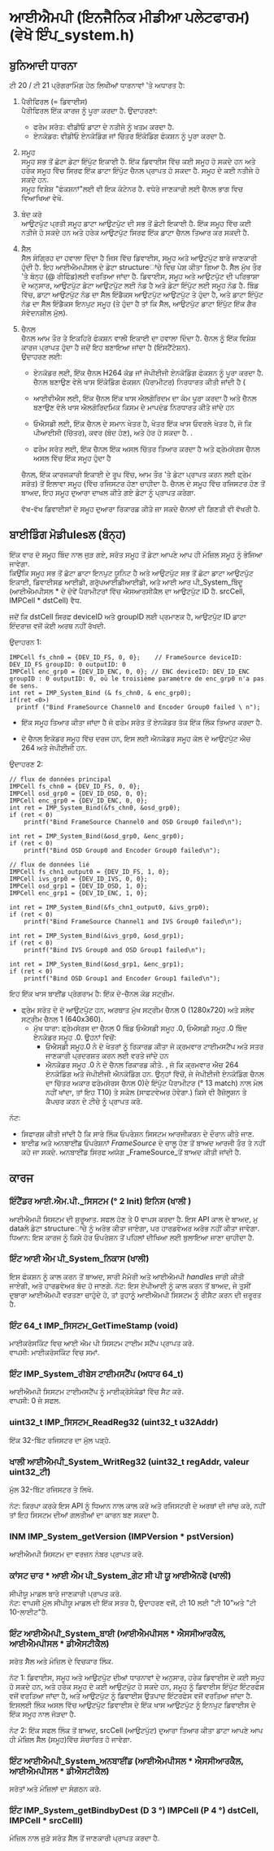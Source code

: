 

# ਆਈਐਮਪੀ (ਇਨਜੈਨਿਕ ਮੀਡੀਆ ਪਲੇਟਫਾਰਮ) (ਵੇਖੋ ਇੰਪ_system.h)

## ਬੁਨਿਆਦੀ ਧਾਰਨਾ
ਟੀ 20 / ਟੀ 21 ਪ੍ਰੋਗਰਾਮਿੰਗ ਹੇਠ ਲਿਖੀਆਂ ਧਾਰਨਾਵਾਂ 'ਤੇ ਅਧਾਰਤ ਹੈ:
1. ਪੈਰੀਫਿਰਲ (= ਡਿਵਾਈਸ)  
    ਪੈਰੀਫਿਰਲ ਇੱਕ ਕਾਰਜ ਨੂੰ ਪੂਰਾ ਕਰਦਾ ਹੈ. ਉਦਾਹਰਣਾਂ:
     *  ਫਰੇਮ ਸਰੋਤ: ਵੀਡੀਓ ਡਾਟਾ ਦੇ ਨਤੀਜੇ ਨੂੰ ਖਤਮ ਕਰਦਾ ਹੈ.
     *  ਏਨਕੋਡਰ: ਵੀਡੀਓ ਏਨਕੋਡਿੰਗ ਜਾਂ ਚਿੱਤਰ ਇੰਕੋਡਿੰਗ ਫੰਕਸ਼ਨ ਨੂੰ ਪੂਰਾ ਕਰਦਾ ਹੈ.
2. ਸਮੂਹ  
    ਸਮੂਹ ਸਭ ਤੋਂ ਛੋਟਾ ਡੇਟਾ ਇੰਪੁੱਟ ਇਕਾਈ ਹੈ. ਇੱਕ ਡਿਵਾਈਸ ਵਿੱਚ ਕਈ ਸਮੂਹ ਹੋ ਸਕਦੇ ਹਨ ਅਤੇ ਹਰੇਕ ਸਮੂਹ ਵਿੱਚ ਸਿਰਫ ਇੱਕ ਡਾਟਾ ਇੰਪੁੱਟ ਚੈਨਲ ਪ੍ਰਾਪਤ ਹੋ ਸਕਦਾ ਹੈ. ਸਮੂਹ ਦੇ ਕਈ ਨਤੀਜੇ ਹੋ ਸਕਦੇ ਹਨ.  
    ਸਮੂਹ ਵਿਸ਼ੇਸ਼ "ਫੰਕਸ਼ਨਾਂ"ਲਈ ਵੀ ਇਕ ਕੰਟੇਨਰ ਹੈ. ਵਧੇਰੇ ਜਾਣਕਾਰੀ ਲਈ ਚੈਨਲ ਭਾਗ ਵਿਚ ਵਿਆਖਿਆ ਵੇਖੋ.
3. ਬੰਦ ਕਰੋ  
    ਆਉਟਪੁੱਟ ਪ੍ਰਤੀ ਸਮੂਹ ਡਾਟਾ ਆਉਟਪੁੱਟ ਦੀ ਸਭ ਤੋਂ ਛੋਟੀ ਇਕਾਈ ਹੈ. ਇੱਕ ਸਮੂਹ ਵਿੱਚ ਕਈ ਨਤੀਜੇ ਹੋ ਸਕਦੇ ਹਨ ਅਤੇ ਹਰੇਕ ਆਉਟਪੁੱਟ ਸਿਰਫ ਇੱਕ ਡਾਟਾ ਚੈਨਲ ਤਿਆਰ ਕਰ ਸਕਦੀ ਹੈ.
4. ਸੈੱਲ  
    ਸੈੱਲ ਸੰਗ੍ਰਿਹ ਦਾ ਹਵਾਲਾ ਦਿੰਦਾ ਹੈ ਜਿਸ ਵਿੱਚ ਡਿਵਾਈਸ, ਸਮੂਹ ਅਤੇ ਆਉਟਪੁੱਟ ਬਾਰੇ ਜਾਣਕਾਰੀ ਹੁੰਦੀ ਹੈ. ਇਹ ਆਈਐਮਪੀਸਲ ਦੇ ਡੇਟਾ structureਾਂਚੇ ਵਿਚ ਪੇਸ਼ ਕੀਤਾ ਗਿਆ ਹੈ.
ਸੈੱਲ ਮੁੱਖ ਤੌਰ 'ਤੇ ਬੰਨ੍ਹ (@ ਰੀਫਿੰਡ)ਲਈ ਵਰਤਿਆ ਜਾਂਦਾ ਹੈ. ਡਿਵਾਈਸ, ਸਮੂਹ ਅਤੇ ਆਉਟਪੁੱਟ ਦੀ ਪਰਿਭਾਸ਼ਾ ਦੇ ਅਨੁਸਾਰ, ਆਉਟਪੁੱਟ ਡੇਟਾ ਆਉਟਪੁੱਟ ਲਈ ਨੋਡ ਹੈ ਅਤੇ ਡੇਟਾ ਇੰਪੁੱਟ ਲਈ ਸਮੂਹ ਨੋਡ ਹੈ.
ਬਿੰਡ ਵਿੱਚ, ਡਾਟਾ ਆਉਟਪੁੱਟ ਨੋਡ ਦਾ ਸੈੱਲ ਇੰਡੈਕਸ ਆਉਟਪੁੱਟ ਆਉਟਪੁੱਟ ਤੇ ਹੁੰਦਾ ਹੈ, ਅਤੇ ਡਾਟਾ ਇੰਪੁੱਟ ਨੋਡ ਦਾ ਸੈੱਲ ਇੰਡੈਕਸ ਇਨਪੁਟ ਸਮੂਹ (ਤੇ ਹੁੰਦਾ ਹੈ ਤਾਂ ਕਿ ਸੈੱਲ, ਆਉਟਪੁੱਟ ਡਾਟਾ ਇੰਪੁੱਟ ਇੱਕ ਗੈਰ ਸੰਵੇਦਨਸ਼ੀਲ ਮੁੱਲ).
5. ਚੈਨਲ  
    ਚੈਨਲ ਆਮ ਤੌਰ ਤੇ ਇਕਹਿਰੇ ਫੰਕਸ਼ਨ ਵਾਲੀ ਇਕਾਈ ਦਾ ਹਵਾਲਾ ਦਿੰਦਾ ਹੈ. ਚੈਨਲ ਨੂੰ ਇੱਕ ਵਿਸ਼ੇਸ਼ ਕਾਰਜ ਪ੍ਰਾਪਤ ਹੁੰਦਾ ਹੈ ਜਦੋਂ ਇਹ ਬਣਾਇਆ ਜਾਂਦਾ ਹੈ (ਇੰਸਟੈਂਟੇਸ਼ਨ).  
    ਉਦਾਹਰਣ ਲਈ:  
     -  ਏਨਕੋਡਰ ਲਈ, ਇੱਕ ਚੈਨਲ H264 ਕੋਡ ਜਾਂ ਜੇਪੀਈਜੀ ਏਨਕੋਡਿੰਗ ਫੰਕਸ਼ਨ ਨੂੰ ਪੂਰਾ ਕਰਦਾ ਹੈ. ਚੈਨਲ ਬਣਾਉਣ ਵੇਲੇ ਖਾਸ ਇੰਕੋਡਿੰਗ ਫੰਕਸ਼ਨ (ਪੈਰਾਮੀਟਰ) ਨਿਰਧਾਰਤ ਕੀਤੀ ਜਾਂਦੀ ਹੈ (


     -  ਆਈਵੀਐਸ ਲਈ, ਇੱਕ ਚੈਨਲ ਇੱਕ ਖਾਸ ਐਲਗੋਰਿਦਮ ਦਾ ਕੰਮ ਪੂਰਾ ਕਰਦਾ ਹੈ ਅਤੇ ਚੈਨਲ ਬਣਾਉਣ ਵੇਲੇ ਖਾਸ ਐਲਗੋਰਿਦਮਿਕ ਕਿਸਮ ਦੇ ਮਾਪਦੰਡ ਨਿਰਧਾਰਤ ਕੀਤੇ ਜਾਂਦੇ ਹਨ


     -  ਓਐਸਡੀ ਲਈ, ਇੱਕ ਚੈਨਲ ਦੇ ਸਮਾਨ ਖੇਤਰ ਹੈ, ਖੇਤਰ ਇੱਕ ਖਾਸ ਓਵਰਲੇ ਖੇਤਰ ਹੈ, ਜੋ ਕਿ ਪੀਆਈਸੀ (ਚਿੱਤਰ), ਕਵਰ (ਬੰਦ ਹੋਣ), ਅਤੇ ਹੋਰ ਹੋ ਸਕਦਾ ਹੈ. .


     -  ਫਰੇਮ ਸਰੋਤ ਲਈ, ਇੱਕ ਚੈਨਲ ਇੱਕ ਅਸਲ ਚਿੱਤਰ ਤਿਆਰ ਕਰਦਾ ਹੈ ਅਤੇ ਫ੍ਰੇਮਸੋਰਸ ਚੈਨਲ ਅਸਲ ਵਿੱਚ ਇੱਕ ਸਮੂਹ ਹੁੰਦਾ ਹੈ


     
     ਚੈਨਲ, ਇੱਕ ਕਾਰਜਕਾਰੀ ਇਕਾਈ ਦੇ ਰੂਪ ਵਿੱਚ, ਆਮ ਤੌਰ 'ਤੇ ਡੇਟਾ ਪ੍ਰਾਪਤ ਕਰਨ ਲਈ ਫ੍ਰੇਮ ਸਰੋਤ) ਤੋਂ ਇਲਾਵਾ ਸਮੂਹ (ਵਿੱਚ ਰਜਿਸਟਰ ਹੋਣਾ ਚਾਹੀਦਾ ਹੈ. ਚੈਨਲ ਦੇ ਸਮੂਹ ਵਿੱਚ ਰਜਿਸਟਰ ਹੋਣ ਤੋਂ ਬਾਅਦ, ਇਹ ਸਮੂਹ ਦੁਆਰਾ ਦਾਖਲ ਕੀਤੇ ਗਏ ਡੇਟਾ ਨੂੰ ਪ੍ਰਾਪਤ ਕਰੇਗਾ.

    ਵੱਖ-ਵੱਖ ਡਿਵਾਈਸਾਂ ਦੇ ਸਮੂਹ ਦੁਆਰਾ ਰਿਕਾਰਡ ਕੀਤੇ ਜਾ ਸਕਦੇ ਚੈਨਲਾਂ ਦੀ ਗਿਣਤੀ ਵੀ ਵੱਖਰੀ ਹੈ.

## ਬਾਈਡਿੰਗ ਮੋਡੀulesਲ (ਬੰਨ੍ਹ)

ਇੱਕ ਵਾਰ ਦੋ ਸਮੂਹ ਬਿੰਦ ਨਾਲ ਜੁੜ ਗਏ, ਸਰੋਤ ਸਮੂਹ ਤੋਂ ਡੇਟਾ ਆਪਣੇ ਆਪ ਹੀ ਮੰਜ਼ਿਲ ਸਮੂਹ ਨੂੰ ਭੇਜਿਆ ਜਾਵੇਗਾ.  
ਕਿਉਂਕਿ ਸਮੂਹ ਸਭ ਤੋਂ ਛੋਟਾ ਡਾਟਾ ਇਨਪੁਟ ਯੂਨਿਟ ਹੈ ਅਤੇ ਆਉਟਪੁੱਟ ਸਭ ਤੋਂ ਛੋਟਾ ਡਾਟਾ ਆਉਟਪੁੱਟ ਇਕਾਈ, ਡਿਵਾਈਸਡ ਆਈਡੀ, ਗਰੁੱਪਆਈਡੀਆਈਡੀ, ਅਤੇ ਆਈ ਆਰ ਪੀ_System_ਬਿੰਦੂ (ਆਈਐਮਪੀਸਲ * ਦੇ ਦੋਵੇਂ ਪੈਰਾਮੀਟਰਾਂ ਵਿੱਚ ਐਸਆਰਸੀਕੈਲ ਦਾ ਆਉਟਪੁੱਟ ID ਹੈ. srcCell, IMPCell * dstCell) ਵੈਧ.  

ਜਦੋਂ ਕਿ dstCell ਸਿਰਫ deviceID ਅਤੇ groupID ਲਈ ਪ੍ਰਮਾਣਕ ਹੈ, ਆਉਟਪੁੱਟ ID ਡਾਟਾ ਇੰਦਰਾਜ਼ ਵਜੋਂ ਕੋਈ ਅਰਥ ਨਹੀਂ ਰੱਖਦੀ.

ਉਦਾਹਰਨ 1: 
```
IMPCell fs_chn0 = {DEV_ID_FS, 0, 0};    // FrameSource deviceID: DEV_ID_FS groupID: 0 outputID: 0
IMPCell enc_grp0 = {DEV_ID_ENC, 0, 0}; // ENC deviceID: DEV_ID_ENC groupID : 0 outputID: 0, où le troisième paramètre de enc_grp0 n'a pas de sens. 
int ret = IMP_System_Bind (& fs_chn0, & enc_grp0);
if(ret <0>)
  printf ("Bind FrameSource Channel0 and Encoder Group0 failed \ n");

```

* ਇੱਕ ਸਮੂਹ ਤਿਆਰ ਕੀਤਾ ਜਾਂਦਾ ਹੈ ਜੋ ਫਰੇਮ ਸਰੋਤ ਤੋਂ ਏਨਕੋਡਰ ਤੱਕ ਇੱਕ ਲਿੰਕ ਤਿਆਰ ਕਰਦਾ ਹੈ.


* ਦੋ ਚੈਨਲ ਇਕੋਡਰ ਸਮੂਹ ਵਿੱਚ ਦਰਜ ਹਨ, ਇਸ ਲਈ ਐਨਕੋਡਰ ਸਮੂਹ ਕੋਲ ਦੋ ਆਉਟਪੁੱਟ ਐਚ 264 ਅਤੇ ਜੇਪੀਈਜੀ ਹਨ.



ਉਦਾਹਰਣ 2:
```
// flux de données principal
IMPCell fs_chn0 = {DEV_ID_FS, 0, 0};
IMPCell osd_grp0 = {DEV_ID_OSD, 0, 0};
IMPCell enc_grp0 = {DEV_ID_ENC, 0, 0};
int ret = IMP_System_Bind(&fs_chn0, &osd_grp0);
if (ret < 0)
    printf("Bind FrameSource Channel0 and OSD Group0 failed\n");

int ret = IMP_System_Bind(&osd_grp0, &enc_grp0);
if (ret < 0)
    printf("Bind OSD Group0 and Encoder Group0 failed\n");

// flux de données lié 
IMPCell fs_chn1_output0 = {DEV_ID_FS, 1, 0};
IMPCell ivs_grp0 = {DEV_ID_IVS, 0, 0};
IMPCell osd_grp1 = {DEV_ID_OSD, 1, 0};
IMPCell enc_grp1 = {DEV_ID_ENC, 1, 0};

int ret = IMP_System_Bind(&fs_chn1_output0, &ivs_grp0);
if (ret < 0)
    printf("Bind FrameSource Channel1 and IVS Group0 failed\n");

int ret = IMP_System_Bind(&ivs_grp0, &osd_grp1);
if (ret < 0)
    printf("Bind IVS Group0 and OSD Group1 failed\n");

int ret = IMP_System_Bind(&osd_grp1, &enc_grp1);
if (ret < 0)
    printf("Bind OSD Group1 and Encoder Group1 failed\n");
```
ਇਹ ਇੱਕ ਖਾਸ ਬਾਈਂਡ ਪ੍ਰੋਗਰਾਮ ਹੈ: ਇੱਕ ਦੋ-ਚੈਨਲ ਕੋਡ ਸਟ੍ਰੀਮ.
 * ਫ੍ਰੇਮ ਸਰੋਤ ਦੇ ਦੋ ਆਉਟਪੁੱਟ ਹਨ, ਅਰਥਾਤ ਮੁੱਖ ਸਟ੍ਰੀਮ ਚੈਨਲ 0 (1280x720) ਅਤੇ ਸਲੇਵ ਸਟ੍ਰੀਮ ਚੈਨਲ 1 (640x360).
   *   ਮੁੱਖ ਧਾਰਾ: ਫ੍ਰੇਮਸੋਰਸ ਦਾ ਚੈਨਲ 0 ਬਿੰਡ ਓਐਸਡੀ ਸਮੂਹ .0, ਓਐਸਡੀ ਸਮੂਹ .0 ਬਿੰਦ ਏਨਕੋਡਰ ਸਮੂਹ .0. ਉਹਨਾਂ ਵਿਚੋਂ: 
       * ਓਐਸਡੀ ਸਮੂਹ.0 ਨੇ ਦੋ ਖੇਤਰਾਂ ਨੂੰ ਰਿਕਾਰਡ ਕੀਤਾ ਜੋ ਕ੍ਰਮਵਾਰ ਟਾਈਮਸਟੈਂਪ ਅਤੇ ਸਤਰ ਜਾਣਕਾਰੀ ਪ੍ਰਦਰਸ਼ਤ ਕਰਨ ਲਈ ਵਰਤੇ ਜਾਂਦੇ ਹਨ
       * ਐਨਕੋਡਰ ਸਮੂਹ .0 ਨੇ ਦੋ ਚੈਨਲ ਰਿਕਾਰਡ ਕੀਤੇ. , ਜੋ ਕਿ ਕ੍ਰਮਵਾਰ ਐਚ 264 ਏਨਕੋਡਿੰਗ ਅਤੇ ਜੇਪੀਈਜੀ ਐਨਕੋਡਿੰਗ ਹਨ. ਉਨ੍ਹਾਂ ਵਿੱਚੋਂ, ਜੇ ਜੇਪੀਈਜੀ ਏਨਕੋਡਿੰਗ ਚੈਨਲ ਦਾ ਚਿੱਤਰ ਅਕਾਰ ਫਰੇਮਸੋਰਸ ਚੈਨਲ 0)ਦੇ ਇੰਪੁੱਟ ਪੈਰਾਮੀਟਰ (° 13 match) ਨਾਲ ਮੇਲ ਨਹੀਂ ਖਾਂਦਾ, ਤਾਂ ਇਹ T10) ਤੇ ਸਕੇਲ (ਸਾਫਟਵੇਅਰ ਹੋਵੇਗਾ.) ਕਿਸੇ ਵੀ ਰੈਜ਼ੋਲੂਸ਼ਨ ਤੇ ਕੈਪਚਰ ਕਰਨ ਦੇ ਟੀਚੇ ਨੂੰ ਪ੍ਰਾਪਤ ਕਰੋ.
       
ਨੋਟ:
* ਸਿਫਾਰਸ਼ ਕੀਤੀ ਜਾਂਦੀ ਹੈ ਕਿ ਸਾਰੇ ਲਿੰਕ ਓਪਰੇਸ਼ਨ ਸਿਸਟਮ ਆਰਜੀਕਰਨ ਦੇ ਦੌਰਾਨ ਕੀਤੇ ਜਾਣ.
* ਬਾਈਡ ਅਤੇ ਅਨਬਾਈਂਡ ਓਪਰੇਸ਼ਨਾਂ _FrameSource_ ਦੇ ਚਾਲੂ ਹੋਣ ਤੋਂ ਬਾਅਦ ਆਰਜੀ ਤੌਰ ਤੇ ਨਹੀਂ ਕਹੇ ਜਾ ਸਕਦੇ. ਅਨਬਾਈਂਡ ਸਿਰਫ ਅਯੋਗ _FrameSource_ਤੋਂ ਬਾਅਦ ਕੀਤੀ ਜਾਂਦੀ ਹੈ.

## ਕਾਰਜ

### ਇੰਟੈਂਡਰ ਆਈ.ਐਮ.ਪੀ.\_ਸਿਸਟਮ (° 2 Init) ਇਨਿਸ (ਖਾਲੀ )
ਆਈਐਮਪੀ ਸਿਸਟਮ ਦੀ ਸ਼ੁਰੂਆਤ.
ਸਫਲ ਹੋਣ ਤੇ 0 ਵਾਪਸ ਕਰਦਾ ਹੈ.
ਇਸ API ਕਾਲ ਦੇ ਬਾਅਦ, ਮੁ dataਲੇ ਡੇਟਾ structureਾਂਚੇ ਨੂੰ ਅਰੰਭ ਕੀਤਾ ਜਾਏਗਾ, ਪਰ ਹਾਰਡਵੇਅਰ ਅਰੰਭ ਨਹੀਂ ਕੀਤਾ ਜਾਵੇਗਾ.
ਧਿਆਨ: ਇਸ ਕਾਰਜ ਨੂੰ ਕਿਸੇ ਹੋਰ ਓਪਰੇਸ਼ਨ ਤੋਂ ਪਹਿਲਾਂ ਦੀਖਿਆ ਲਈ ਬੁਲਾਇਆ ਜਾਣਾ ਚਾਹੀਦਾ ਹੈ.
### ਇੰਟ ਆਈ ਐਮ ਪੀ_System_ਨਿਕਾਸ (ਖਾਲੀ)

ਇਸ ਫੰਕਸ਼ਨ ਨੂੰ ਕਾਲ ਕਰਨ ਤੋਂ ਬਾਅਦ, ਸਾਰੀ ਮੈਮੋਰੀ ਅਤੇ ਆਈਐਮਪੀ _handles_ ਜਾਰੀ ਕੀਤੀ ਜਾਏਗੀ, ਅਤੇ ਹਾਰਡਵੇਅਰ ਬੰਦ ਹੋ ਜਾਣਗੇ. 
ਨੋਟ: ਇਸ ਏਪੀਆਈ ਨੂੰ ਕਾਲ ਕਰਨ ਤੋਂ ਬਾਅਦ, ਜੇ ਤੁਸੀਂ ਦੁਬਾਰਾ ਆਈਐਮਪੀ ਵਰਤਣਾ ਚਾਹੁੰਦੇ ਹੋ, ਤਾਂ ਤੁਹਾਨੂੰ ਆਈਐਮਪੀ ਸਿਸਟਮ ਨੂੰ ਰੀਸੈਟ ਕਰਨ ਦੀ ਜ਼ਰੂਰਤ ਹੈ.

### ਇੰਟ 64_t IMP_ਸਿਸਟਮ_GetTimeStamp (void)

ਮਾਈਕਰੋਸਕਿੰਟ ਵਿਚ ਆਈ ਐਮ ਪੀ ਸਿਸਟਮ ਟਾਈਮ ਸਟੈਂਪ ਪ੍ਰਾਪਤ ਕਰੋ.  
ਵਾਪਸੀ: ਮਾਈਕਰੋਸਕਿੰਟ ਵਿਚ ਸਮਾਂ.

### ਇੰਟ IMP_System_ਰੀਬੇਸ ਟਾਈਮਸਟੈਂਪ (ਅਧਾਰ 64_t)
ਆਈਐਮਪੀ ਸਿਸਟਮ ਟਾਈਮਸਟੈਂਪ ਨੂੰ ਮਾਈਕ੍ਰੋਸੇਕੰਡਾਂ ਵਿੱਚ ਸੈਟ ਕਰੋ.  
ਵਾਪਸੀ: 0 ਜੇ ਸਫਲ.

### uint32_t IMP_ਸਿਸਟਮ_ReadReg32 (uint32_t u32Addr)

ਇੱਕ 32-ਬਿੱਟ ਰਜਿਸਟਰ ਦਾ ਮੁੱਲ ਪੜ੍ਹੋ.  

### ਖਾਲੀ ਆਈਐਮਪੀ_System_WritReg32 (uint32_t regAddr, valeur uint32_ਟੀ)
ਮੁੱਲ 32-ਬਿੱਟ ਰਜਿਸਟਰ ਤੇ ਲਿਖੋ.

ਨੋਟ: ਕਿਰਪਾ ਕਰਕੇ ਇਸ API ਨੂੰ ਧਿਆਨ ਨਾਲ ਕਾਲ ਕਰੋ ਅਤੇ ਰਜਿਸਟਰੀ ਦੇ ਅਰਥਾਂ ਦੀ ਜਾਂਚ ਕਰੋ, ਨਹੀਂ ਤਾਂ ਇਹ ਸਿਸਟਮ ਦੀਆਂ ਗਲਤੀਆਂ ਦਾ ਕਾਰਨ ਬਣ ਸਕਦਾ ਹੈ.

### INM IMP_System_getVersion (IMPVersion * pstVersion) 

ਆਈਐਮਪੀ ਸਿਸਟਮ ਦਾ ਵਰਜ਼ਨ ਨੰਬਰ ਪ੍ਰਾਪਤ ਕਰੋ.

### ਕਾਂਸਟ ਚਾਰ * ਆਈ ਐਮ ਪੀ_System_ਗੇਟ ਸੀ ਪੀ ਯੂ ਆਈਐਨਫੋ (ਖਾਲੀ)
ਸੀਪੀਯੂ ਮਾਡਲ ਬਾਰੇ ਜਾਣਕਾਰੀ ਪ੍ਰਾਪਤ ਕਰੋ.  
ਨੋਟ: ਵਾਪਸੀ ਮੁੱਲ ਸੀਪੀਯੂ ਮਾਡਲ ਦੀ ਇੱਕ ਸਤਰ ਹੈ, ਉਦਾਹਰਣ ਵਜੋਂ, ਟੀ 10 ਲਈ "ਟੀ 10"ਅਤੇ "ਟੀ 10-ਲਾਈਟ"ਹੈ.

### ਇੰਟ ਆਈਐਮਪੀ_System_ਬਾਈ (ਆਈਐਮਪੀਸਲ * ਐਸਸੀਆਰਕੈਲ, ਆਈਐਮਪੀਸਲ * ਡੀਐਸਟੀਕੈਲ)

ਸਰੋਤ ਸੈੱਲ ਅਤੇ ਮੰਜ਼ਿਲ ਦੇ ਵਿਚਕਾਰ ਲਿੰਕ.

ਨੋਟ 1: ਡਿਵਾਈਸ, ਸਮੂਹ ਅਤੇ ਆਉਟਪੁੱਟ ਦੀਆਂ ਧਾਰਨਾਵਾਂ ਦੇ ਅਨੁਸਾਰ, ਹਰੇਕ ਡਿਵਾਈਸ ਦੇ ਕਈ ਸਮੂਹ ਹੋ ਸਕਦੇ ਹਨ, ਅਤੇ ਹਰੇਕ ਸਮੂਹ ਦੇ ਕਈ ਆਉਟਪੁੱਟ ਹੋ ਸਕਦੇ ਹਨ, ਸਮੂਹ ਨੂੰ ਡਿਵਾਈਸ ਇੰਪੁੱਟ ਇੰਟਰਫੇਸ ਵਜੋਂ ਵਰਤਿਆ ਜਾਂਦਾ ਹੈ, ਅਤੇ ਆਉਟਪੁੱਟ ਨੂੰ ਡਿਵਾਈਸ ਉਤਪਾਦ ਇੰਟਰਫੇਸ ਵਜੋਂ ਵਰਤਿਆ ਜਾਂਦਾ ਹੈ. ਇਸਲਈ ਲਿੰਕ ਅਸਲ ਵਿੱਚ ਆਉਟਪੁੱਟ ਡਿਵਾਈਸ ਦੇ ਇੱਕ ਖਾਸ ਆਉਟਪੁੱਟ ਨੂੰ ਇਨਪੁਟ ਡਿਵਾਈਸ ਦੇ ਇੱਕ ਸਮੂਹ ਨਾਲ ਜੋੜਦਾ ਹੈ.

ਨੋਟ 2: ਇੱਕ ਸਫਲ ਲਿੰਕ ਤੋਂ ਬਾਅਦ, srcCell (ਆਉਟਪੁੱਟ) ਦੁਆਰਾ ਤਿਆਰ ਕੀਤਾ ਡਾਟਾ ਆਪਣੇ ਆਪ ਹੀ ਮੰਜ਼ਿਲ ਸੈੱਲ (ਸਮੂਹ)ਵਿੱਚ ਸੰਚਾਰਿਤ ਹੋ ਜਾਵੇਗਾ.

### ਇੰਟ ਆਈਐਮਪੀ_System_ਅਨਬਾਈਂਡ (ਆਈਐਮਪੀਸਲ * ਐਸਸੀਆਰਕੈਲ, ਆਈਐਮਪੀਸਲ * ਡੀਐਸਟੀਕੈਲ)
ਸਰੋਤਾਂ ਅਤੇ ਮੰਜ਼ਿਲਾਂ ਦਾ ਸੰਗਠਨ ਕਰੋ. 

### ਇੰਟ IMP_System_getBindbyDest (D 3 °) IMPCell (P 4 °) dstCell, IMPCell * srcCelll)

ਮੰਜ਼ਿਲ ਨਾਲ ਜੁੜੇ ਸਰੋਤ ਸੈੱਲ ਤੋਂ ਜਾਣਕਾਰੀ ਪ੍ਰਾਪਤ ਕਰਦਾ ਹੈ.





